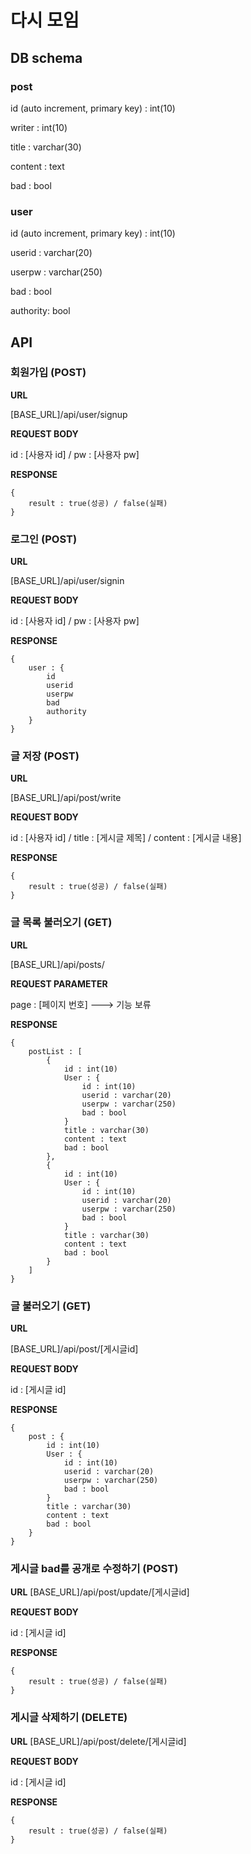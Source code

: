 # 다시 모임 



## DB schema



### post

id (auto increment, primary key) : int(10)

writer : int(10)

title : varchar(30)

content : text

bad : bool



### user

id (auto increment, primary key) : int(10)

userid : varchar(20)

userpw : varchar(250)

bad : bool

authority: bool



## API



### 회원가입 (POST)

**URL**

[BASE_URL]/api/user/signup

**REQUEST BODY**

id : [사용자 id] / pw : [사용자 pw]

**RESPONSE**

```
{
    result : true(성공) / false(실패)
}
```



### 로그인 (POST)

**URL**

[BASE_URL]/api/user/signin

**REQUEST BODY**

id : [사용자 id] / pw : [사용자 pw]

**RESPONSE**

```
{
    user : {
        id
        userid
        userpw
        bad
        authority
    }
}
```



### 글 저장 (POST)

**URL**

[BASE_URL]/api/post/write

**REQUEST BODY**

id : [사용자 id] / title : [게시글 제목] / content : [게시글 내용]

**RESPONSE**

```
{
    result : true(성공) / false(실패)
}
```



### 글 목록 불러오기 (GET)

**URL**

[BASE_URL]/api/posts/

**REQUEST PARAMETER**

page : [페이지 번호] ---> 기능 보류

**RESPONSE**

```
{
    postList : [
        {
            id : int(10)
            User : {
                id : int(10)
                userid : varchar(20)
                userpw : varchar(250)
                bad : bool
	        }
            title : varchar(30)
            content : text
            bad : bool
        },
        {
            id : int(10)
            User : {
	            id : int(10)
                userid : varchar(20)
                userpw : varchar(250)
                bad : bool
	        }
            title : varchar(30)
            content : text
            bad : bool
        }
    ]
}
```



### 글 불러오기 (GET)

**URL**

[BASE_URL]/api/post/[게시글id]

**REQUEST BODY**

id : [게시글 id]

**RESPONSE**

```
{
    post : {
        id : int(10)
        User : {
	        id : int(10)
            userid : varchar(20)
            userpw : varchar(250)
            bad : bool
	    }
        title : varchar(30)
        content : text
        bad : bool
    }
}
```

### 게시글 bad를 공개로 수정하기 (POST)

**URL**
[BASE_URL]/api/post/update/[게시글id]

**REQUEST BODY**

id : [게시글 id]

**RESPONSE**


```
{
    result : true(성공) / false(실패)
}
```

### 게시글 삭제하기 (DELETE)

**URL**
[BASE_URL]/api/post/delete/[게시글id]

**REQUEST BODY**

id : [게시글 id]

**RESPONSE**

```
{
    result : true(성공) / false(실패)
}
```